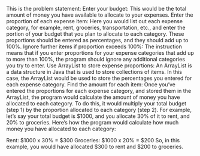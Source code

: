 This is the problem statement:
Enter your budget: This would be the total amount of money you have available to allocate to your expenses.
Enter the proportion of each expense item: Here you would list out each expense category, for example, rent, groceries, transportation, etc., and enter the portion of your budget that you plan to allocate to each category. These proportions should be entered as percentages, and they should add up to 100%.
Ignore further items if proportion exceeds 100%: The instruction means that if you enter proportions for your expense categories that add up to more than 100%, the program should ignore any additional categories you try to enter.
Use ArrayList to store expense proportions: An ArrayList is a data structure in Java that is used to store collections of items. In this case, the ArrayList would be used to store the percentages you entered for each expense category.
Find the amount for each item: Once you’ve entered the proportions for each expense category, and stored them in the ArrayList, the program would calculate the amount of money you have allocated to each category. To do this, it would multiply your total budget (step 1) by the proportion allocated to each category (step 2).
For example, let’s say your total budget is $1000, and you allocate 30% of it to rent, and 20% to groceries. Here’s how the program would calculate how much money you have allocated to each category:

Rent: $1000 x 30% = $300
Groceries: $1000 x 20% = $200
So, in this example, you would have allocated $300 to rent and $200 to groceries.
